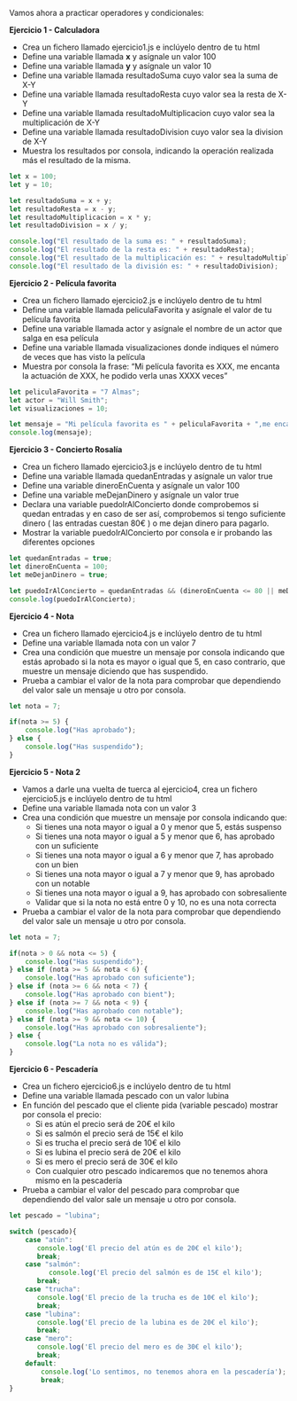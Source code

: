 Vamos ahora a practicar operadores y condicionales:

**Ejercicio 1 - Calculadora**

- Crea un fichero llamado ejercicio1.js e inclúyelo dentro de tu html
- Define una variable llamada **x** y asígnale un valor 100
- Define una variable llamada **y** y asígnale un valor 10
- Define una variable llamada resultadoSuma cuyo valor sea la suma de X-Y
- Define una variable llamada resultadoResta cuyo valor sea la resta de X-Y
- Define una variable llamada resultadoMultiplicacion cuyo valor sea la multiplicación de X-Y
- Define una variable llamada resultadoDivision cuyo valor sea la division de X-Y
- Muestra los resultados por consola, indicando la operación realizada más el resultado de la misma.

```js
let x = 100;
let y = 10;

let resultadoSuma = x + y;
let resultadoResta = x - y;
let resultadoMultiplicacion = x * y;
let resultadoDivision = x / y;

console.log("El resultado de la suma es: " + resultadoSuma);
console.log("El resultado de la resta es: " + resultadoResta);
console.log("El resultado de la multiplicación es: " + resultadoMultiplicacion);
console.log("El resultado de la división es: " + resultadoDivision);
```

**Ejercicio 2 - Película favorita**

- Crea un fichero llamado ejercicio2.js e inclúyelo dentro de tu html
- Define una variable llamada peliculaFavorita y asígnale el valor de tu película favorita
- Define una variable llamada actor y asígnale el nombre de un actor que salga en esa película
- Define una variable llamada visualizaciones donde indiques el número de veces que has visto la película
- Muestra por consola la frase: “Mi película favorita es XXX, me encanta la actuación de XXX, he podido verla unas XXXX veces”

```js
let peliculaFavorita = "7 Almas";
let actor = "Will Smith";
let visualizaciones = 10;

let mensaje = "Mi película favorita es " + peliculaFavorita + ",me encanta la actuación de " + actor + ",he podido verla unas " + visualizaciones + " veces"; 
console.log(mensaje);
```

**Ejercicio 3 - Concierto Rosalía**

- Crea un fichero llamado ejercicio3.js e inclúyelo dentro de tu html
- Define una variable llamada quedanEntradas y asígnale un valor true
- Define una variable dineroEnCuenta y asígnale un valor 100
- Define una variable meDejanDinero y asígnale un valor true
- Declara una variable puedoIrAlConcierto donde comprobemos si quedan entradas y en caso de ser así, comprobemos si tengo suficiente dinero ( las entradas cuestan 80€ ) o me dejan dinero para pagarlo.
- Mostrar la variable puedoIrAlConcierto por consola e ir probando las diferentes opciones

```js
let quedanEntradas = true;
let dineroEnCuenta = 100;
let meDejanDinero = true;

let puedoIrAlConcierto = quedanEntradas && (dineroEnCuenta <= 80 || meDejanDinero);
console.log(puedoIrAlConcierto);
```

**Ejercicio 4 - Nota**

- Crea un fichero llamado ejercicio4.js e inclúyelo dentro de tu html
- Define una variable llamada nota con un valor 7
- Crea una condición que muestre un mensaje por consola indicando que estás aprobado si la nota es mayor o igual que 5, en caso contrario, que muestre un mensaje diciendo que has suspendido.
- Prueba a cambiar el valor de la nota para comprobar que dependiendo del valor sale un mensaje u otro por consola.

```js
let nota = 7;

if(nota >= 5) {
	console.log("Has aprobado");
} else {
	console.log("Has suspendido");
}
```

**Ejercicio 5 - Nota 2**

- Vamos a darle una vuelta de tuerca al ejercicio4, crea un fichero  ejercicio5.js e inclúyelo dentro de tu html
- Define una variable llamada nota con un valor 3
- Crea una condición que muestre un mensaje por consola indicando que:
    - Si tienes una nota mayor o igual a 0 y menor que 5, estás suspenso
    - Si tienes una nota mayor o igual a 5 y menor que 6, has aprobado con un suficiente
    - Si tienes una nota mayor o igual a 6 y menor que 7, has aprobado con un bien
    - Si tienes una nota mayor o igual a 7 y menor que 9, has aprobado con un notable
    - Si tienes una nota mayor o igual a 9, has aprobado con sobresaliente
    - Validar que si la nota no está entre 0 y 10, no es una nota correcta
- Prueba a cambiar el valor de la nota para comprobar que dependiendo del valor sale un mensaje u otro por consola.

```js
let nota = 7;

if(nota > 0 && nota <= 5) {
	console.log("Has suspendido");
} else if (nota >= 5 && nota < 6) {
	console.log("Has aprobado con suficiente");
} else if (nota >= 6 && nota < 7) {
	console.log("Has aprobado con bient");
} else if (nota >= 7 && nota < 9) {
	console.log("Has aprobado con notable");
} else if (nota >= 9 && nota <= 10) {
	console.log("Has aprobado con sobresaliente");
} else {
	console.log("La nota no es válida");
}
```

**Ejercicio 6 - Pescadería**

- Crea un fichero  ejercicio6.js e inclúyelo dentro de tu html
- Define una variable llamada pescado con un valor lubina
- En función del pescado que el cliente pida (variable pescado) mostrar por consola el precio:
    - Si es atún el precio será de 20€ el kilo
    - Si es salmón el precio será de 15€ el kilo
    - Si es trucha el precio será de 10€ el kilo
    - Si es lubina el precio será de 20€ el kilo
    - Si es mero el precio será de 30€ el kilo
    - Con cualquier otro pescado indicaremos que no tenemos ahora mismo en la pescadería
- Prueba a cambiar el valor del pescado para comprobar que dependiendo del valor sale un mensaje u otro por consola.

```js
let pescado = "lubina";

switch (pescado){
    case "atún":
       console.log('El precio del atún es de 20€ el kilo');
       break;
    case "salmón":
		  console.log('El precio del salmón es de 15€ el kilo');
       break;
    case "trucha":
       console.log('El precio de la trucha es de 10€ el kilo');
       break;
    case "lubina":
       console.log('El precio de la lubina es de 20€ el kilo');
       break;
    case "mero":
       console.log('El precio del mero es de 30€ el kilo');
       break;
    default:
        console.log('Lo sentimos, no tenemos ahora en la pescadería');
        break;
}
```
